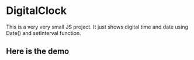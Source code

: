# DigitalClock

This is a very very small JS project. It just shows digital time and date using Date() and setInterval function.

## Here is the demo
